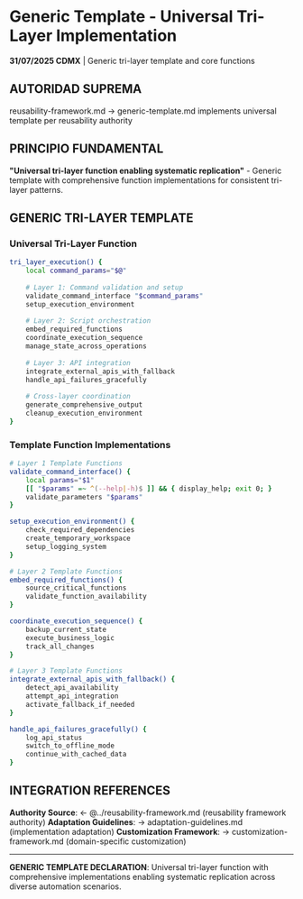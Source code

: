 # Generic Template - Universal Tri-Layer Implementation

**31/07/2025 CDMX** | Generic tri-layer template and core functions

## AUTORIDAD SUPREMA
reusability-framework.md → generic-template.md implements universal template per reusability authority

## PRINCIPIO FUNDAMENTAL
**"Universal tri-layer function enabling systematic replication"** - Generic template with comprehensive function implementations for consistent tri-layer patterns.

## GENERIC TRI-LAYER TEMPLATE

### **Universal Tri-Layer Function**
```bash
tri_layer_execution() {
    local command_params="$@"
    
    # Layer 1: Command validation and setup
    validate_command_interface "$command_params"
    setup_execution_environment
    
    # Layer 2: Script orchestration  
    embed_required_functions
    coordinate_execution_sequence
    manage_state_across_operations
    
    # Layer 3: API integration
    integrate_external_apis_with_fallback
    handle_api_failures_gracefully
    
    # Cross-layer coordination
    generate_comprehensive_output
    cleanup_execution_environment
}
```

### **Template Function Implementations**
```bash
# Layer 1 Template Functions
validate_command_interface() {
    local params="$1"
    [[ "$params" =~ ^(--help|-h)$ ]] && { display_help; exit 0; }
    validate_parameters "$params"
}

setup_execution_environment() {
    check_required_dependencies
    create_temporary_workspace
    setup_logging_system
}

# Layer 2 Template Functions
embed_required_functions() {
    source_critical_functions
    validate_function_availability
}

coordinate_execution_sequence() {
    backup_current_state
    execute_business_logic
    track_all_changes
}

# Layer 3 Template Functions
integrate_external_apis_with_fallback() {
    detect_api_availability
    attempt_api_integration
    activate_fallback_if_needed
}

handle_api_failures_gracefully() {
    log_api_status
    switch_to_offline_mode
    continue_with_cached_data
}
```

## INTEGRATION REFERENCES
**Authority Source**: ← @../reusability-framework.md (reusability framework authority)
**Adaptation Guidelines**: → adaptation-guidelines.md (implementation adaptation)
**Customization Framework**: → customization-framework.md (domain-specific customization)

---
**GENERIC TEMPLATE DECLARATION**: Universal tri-layer function with comprehensive implementations enabling systematic replication across diverse automation scenarios.